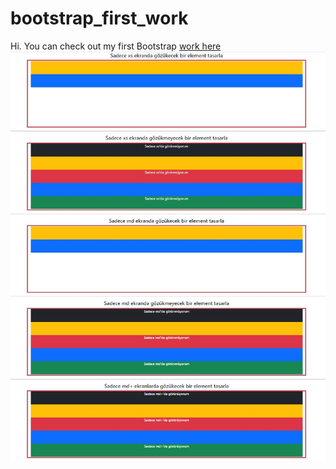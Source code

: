 # bootstrap_first_work


Hi. You can check out my first Bootstrap [work here](https://yusufgozukara.github.io/bootstrap_first_work/)
![](work1.jpg)
